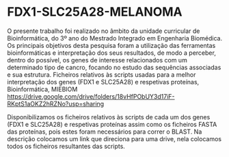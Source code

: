 # FDX1-SLC25A28-MELANOMA
O presente trabalho foi realizado no âmbito da unidade curricular de Bioinformática, do 3º ano do Mestrado Integrado em Engenharia Biomédica. Os principais objetivos desta pesquisa foram a utilização das ferramentas bioinformáticas e interpretação dos seus resultados, de modo a perceber, dentro do possível, os genes de interesse relacionados com um determinado tipo de cancro, focando no estudo das sequências associadas e sua estrutura​.
Ficheiros relativos às scripts usadas para a melhor interpretação dos genes (FDX1 e SLC25A28) e respetivas proteínas, Bioinformática, MIEBIOM https://drive.google.com/drive/folders/18vHfPObUY3d17iF-RKptS1aOKZ2hRZNo?usp=sharing

Disponibilizamos os ficheiros relativos às scripts de cada um dos genes (FDX1 e SLC25A28) e respetivas proteínas assim como os ficheiros FASTA das proteínas, pois estes foram necessários para correr o BLAST.
Na descrição colocamos um link que direciona para uma drive, nela colocamos todos os ficheiros resultantes das scripts.

